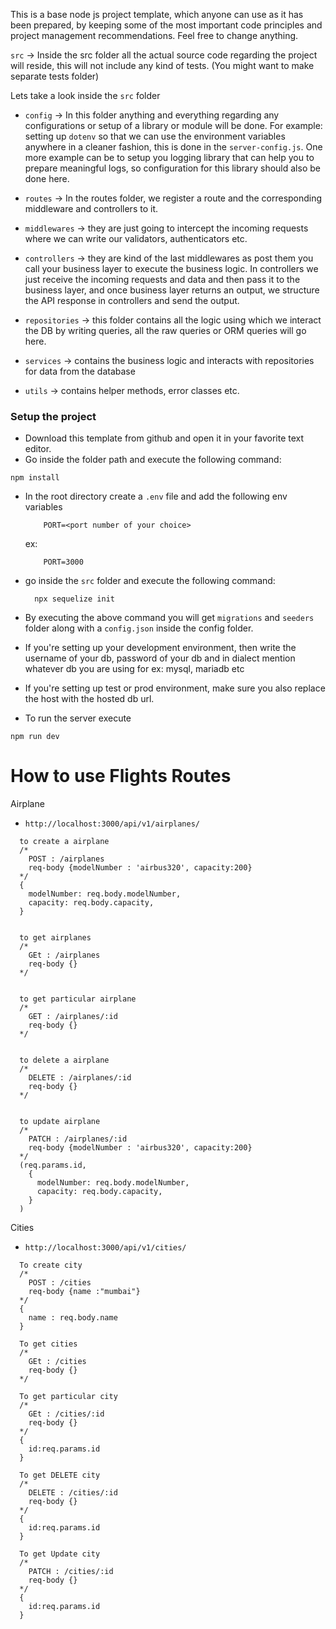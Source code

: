 This is a base node js project template, which anyone can use as it has been prepared, by keeping some of the most important code principles and project management recommendations. Feel free to change anything. 


`src` -> Inside the src folder all the actual source code regarding the project will reside, this will not include any kind of tests. (You might  want to make separate tests folder)

Lets take a look inside the `src` folder

 - `config` -> In this folder anything and everything regarding any configurations or setup of a library or module will be done. For example: setting up `dotenv` so that we can use the environment variables anywhere in a cleaner fashion, this is done in the `server-config.js`. One more example can be to setup you logging library that can help you to prepare meaningful logs, so configuration for this library should also be done here. 

 - `routes` -> In the routes folder, we register a route and the corresponding middleware and controllers to it. 

 - `middlewares` -> they are just going to intercept the incoming requests where we can write our validators, authenticators etc. 

 - `controllers` -> they are kind of the last middlewares as post them you call your business layer to execute the business logic. In controllers we just receive the incoming requests and data and then pass it to the business layer, and once business layer returns an output, we structure the API response in controllers and send the output. 

 - `repositories` -> this folder contains all the logic using which we interact the DB by writing queries, all the raw queries or ORM queries will go here.

 - `services` -> contains the business logic and interacts with repositories for data from the database

 - `utils` -> contains helper methods, error classes etc.

### Setup the project

 - Download this template from github and open it in your favorite text editor. 
 - Go inside the folder path and execute the following command:
  ```
  npm install
  ```
 - In the root directory create a `.env` file and add the following env variables
    ```
        PORT=<port number of your choice>
    ```
    ex: 
    ```
        PORT=3000
    ```
 - go inside the `src` folder and execute the following command:
    ```
      npx sequelize init
    ```
 - By executing the above command you will get `migrations` and `seeders` folder along with a `config.json` inside the config folder. 
 - If you're setting up your development environment, then write the username of your db, password of your db and in dialect mention whatever db you are using for ex: mysql, mariadb etc
 - If you're setting up test or prod environment, make sure you also replace the host with the hosted db url.

 - To run the server execute
 ```
 npm run dev
 ```


# How to use Flights Routes
Airplane
- `http://localhost:3000/api/v1/airplanes/`
```
  to create a airplane
  /*
    POST : /airplanes
    req-body {modelNumber : 'airbus320', capacity:200}
  */
  {
    modelNumber: req.body.modelNumber,
    capacity: req.body.capacity,
  }


  to get airplanes
  /*
    GEt : /airplanes
    req-body {}
  */


  to get particular airplane
  /*
    GET : /airplanes/:id
    req-body {}
  */


  to delete a airplane
  /*
    DELETE : /airplanes/:id
    req-body {}
  */


  to update airplane
  /*
    PATCH : /airplanes/:id
    req-body {modelNumber : 'airbus320', capacity:200}
  */
  (req.params.id,
    {
      modelNumber: req.body.modelNumber,
      capacity: req.body.capacity,
    }
  )

```

Cities
- `http://localhost:3000/api/v1/cities/`
```
  To create city
  /*
    POST : /cities
    req-body {name :"mumbai"}
  */
  {
    name : req.body.name
  }

  To get cities
  /*
    GEt : /cities
    req-body {}
  */

  To get particular city
  /*
    GEt : /cities/:id
    req-body {}
  */
  {
    id:req.params.id
  }
  
  To get DELETE city
  /*
    DELETE : /cities/:id
    req-body {}
  */
  {
    id:req.params.id
  }

  To get Update city
  /*
    PATCH : /cities/:id
    req-body {}
  */
  {
    id:req.params.id
  }
```